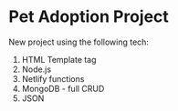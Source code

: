 # Pet Adoption Project

New project using the following tech:

1. HTML Template tag
1. Node.js
1. Netlify functions
1. MongoDB - full CRUD
1. JSON
